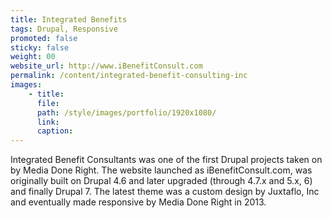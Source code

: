 ```yaml
---
title: Integrated Benefits
tags: Drupal, Responsive
promoted: false                                                                  # carousel: true = promoted to image carousel
sticky: false                                                                   # carousel: true = first slide (css: active)
weight: 00                                                                      # carousel: sort order (reversed from high to low)
website_url: http://www.iBenefitConsult.com
permalink: /content/integrated-benefit-consulting-inc
images:
    - title:
      file:
      path: /style/images/portfolio/1920x1080/
      link:
      caption:
---
```


Integrated Benefit Consultants was one of the first Drupal projects taken on by Media Done Right. The website launched as iBenefitConsult.com, was originally built on Drupal 4.6 and later upgraded (through 4.7.x and 5.x, 6) and finally Drupal 7.  The latest theme was a custom design by Juxtaflo, Inc and eventually made responsive by Media Done Right in 2013.
